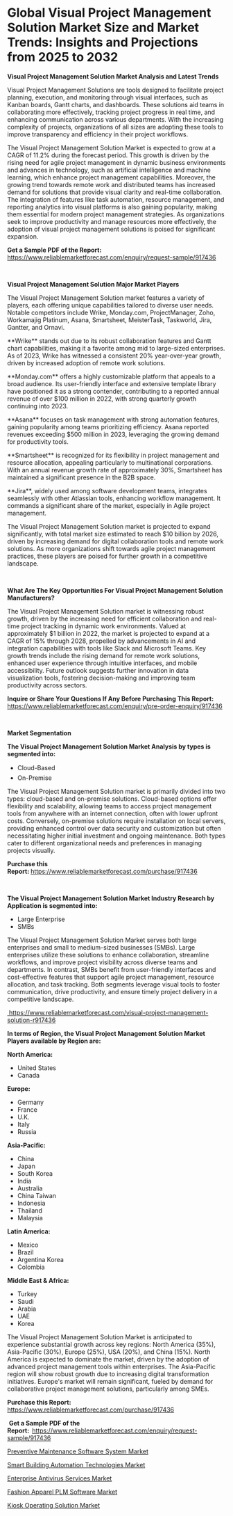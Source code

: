 <p><h1>Global Visual Project Management Solution Market Size and Market Trends: Insights and Projections from 2025 to 2032</h1></p><p><strong>Visual Project Management Solution Market Analysis and Latest Trends</strong></p>
<p><p>Visual Project Management Solutions are tools designed to facilitate project planning, execution, and monitoring through visual interfaces, such as Kanban boards, Gantt charts, and dashboards. These solutions aid teams in collaborating more effectively, tracking project progress in real time, and enhancing communication across various departments. With the increasing complexity of projects, organizations of all sizes are adopting these tools to improve transparency and efficiency in their project workflows.</p><p>The Visual Project Management Solution Market is expected to grow at a CAGR of 11.2% during the forecast period. This growth is driven by the rising need for agile project management in dynamic business environments and advances in technology, such as artificial intelligence and machine learning, which enhance project management capabilities. Moreover, the growing trend towards remote work and distributed teams has increased demand for solutions that provide visual clarity and real-time collaboration. The integration of features like task automation, resource management, and reporting analytics into visual platforms is also gaining popularity, making them essential for modern project management strategies. As organizations seek to improve productivity and manage resources more effectively, the adoption of visual project management solutions is poised for significant expansion.</p></p>
<p><strong>Get a Sample PDF of the Report:&nbsp;</strong> <a href="https://www.reliablemarketforecast.com/enquiry/request-sample/917436?utm_campaign=1833&utm_medium=2&utm_source=Github&utm_content=ia&utm_term=07032025&utm_id=visual-project-management-solution">https://www.reliablemarketforecast.com/enquiry/request-sample/917436</a></p>
<p>&nbsp;</p>
<p><strong>Visual Project Management Solution Major Market Players</strong></p>
<p><p>The Visual Project Management Solution market features a variety of players, each offering unique capabilities tailored to diverse user needs. Notable competitors include Wrike, Monday.com, ProjectManager, Zoho, Workamajig Platinum, Asana, Smartsheet, MeisterTask, Taskworld, Jira, Gantter, and Ornavi.</p><p>**Wrike** stands out due to its robust collaboration features and Gantt chart capabilities, making it a favorite among mid to large-sized enterprises. As of 2023, Wrike has witnessed a consistent 20% year-over-year growth, driven by increased adoption of remote work solutions.</p><p>**Monday.com** offers a highly customizable platform that appeals to a broad audience. Its user-friendly interface and extensive template library have positioned it as a strong contender, contributing to a reported annual revenue of over $100 million in 2022, with strong quarterly growth continuing into 2023.</p><p>**Asana** focuses on task management with strong automation features, gaining popularity among teams prioritizing efficiency. Asana reported revenues exceeding $500 million in 2023, leveraging the growing demand for productivity tools.</p><p>**Smartsheet** is recognized for its flexibility in project management and resource allocation, appealing particularly to multinational corporations. With an annual revenue growth rate of approximately 30%, Smartsheet has maintained a significant presence in the B2B space.</p><p>**Jira**, widely used among software development teams, integrates seamlessly with other Atlassian tools, enhancing workflow management. It commands a significant share of the market, especially in Agile project management.</p><p>The Visual Project Management Solution market is projected to expand significantly, with total market size estimated to reach $10 billion by 2026, driven by increasing demand for digital collaboration tools and remote work solutions. As more organizations shift towards agile project management practices, these players are poised for further growth in a competitive landscape.</p></p>
<p>&nbsp;</p>
<p><strong>What Are The Key Opportunities For Visual Project Management Solution Manufacturers?</strong></p>
<p><p>The Visual Project Management Solution market is witnessing robust growth, driven by the increasing need for efficient collaboration and real-time project tracking in dynamic work environments. Valued at approximately $1 billion in 2022, the market is projected to expand at a CAGR of 15% through 2028, propelled by advancements in AI and integration capabilities with tools like Slack and Microsoft Teams. Key growth trends include the rising demand for remote work solutions, enhanced user experience through intuitive interfaces, and mobile accessibility. Future outlook suggests further innovation in data visualization tools, fostering decision-making and improving team productivity across sectors.</p></p>
<p><strong>Inquire or Share Your Questions If Any Before Purchasing This Report:</strong> <a href="https://www.reliablemarketforecast.com/enquiry/pre-order-enquiry/917436?utm_campaign=1833&utm_medium=2&utm_source=Github&utm_content=ia&utm_term=07032025&utm_id=visual-project-management-solution">https://www.reliablemarketforecast.com/enquiry/pre-order-enquiry/917436</a></p>
<p>&nbsp;</p>
<p><strong>Market Segmentation</strong></p>
<p><strong>The Visual Project Management Solution Market Analysis by types is segmented into:</strong></p>
<p><ul><li>Cloud-Based</li><li>On-Premise</li></ul></p>
<p><p>The Visual Project Management Solution market is primarily divided into two types: cloud-based and on-premise solutions. Cloud-based options offer flexibility and scalability, allowing teams to access project management tools from anywhere with an internet connection, often with lower upfront costs. Conversely, on-premise solutions require installation on local servers, providing enhanced control over data security and customization but often necessitating higher initial investment and ongoing maintenance. Both types cater to different organizational needs and preferences in managing projects visually.</p></p>
<p><strong>Purchase this Report:&nbsp;</strong><a href="https://www.reliablemarketforecast.com/purchase/917436?utm_campaign=1833&utm_medium=2&utm_source=Github&utm_content=ia&utm_term=07032025&utm_id=visual-project-management-solution">https://www.reliablemarketforecast.com/purchase/917436</a></p>
<p>&nbsp;</p>
<p><strong>The Visual Project Management Solution Market Industry Research by Application is segmented into:</strong></p>
<p><ul><li>Large Enterprise</li><li>SMBs</li></ul></p>
<p><p>The Visual Project Management Solution Market serves both large enterprises and small to medium-sized businesses (SMBs). Large enterprises utilize these solutions to enhance collaboration, streamline workflows, and improve project visibility across diverse teams and departments. In contrast, SMBs benefit from user-friendly interfaces and cost-effective features that support agile project management, resource allocation, and task tracking. Both segments leverage visual tools to foster communication, drive productivity, and ensure timely project delivery in a competitive landscape.</p></p>
<p><a href="https://www.reliablemarketforecast.com/visual-project-management-solution-r917436?utm_campaign=1833&utm_medium=2&utm_source=Github&utm_content=ia&utm_term=07032025&utm_id=visual-project-management-solution">&nbsp;https://www.reliablemarketforecast.com/visual-project-management-solution-r917436</a></p>
<p><strong>In terms of Region, the Visual Project Management Solution Market Players available by Region are:</strong></p>
<p>
    <p> <strong> North America: </strong>
        <ul>
            <li>United States</li>
            <li>Canada</li>
        </ul>
        </p> 
    <p> <strong> Europe: </strong>
        <ul>
            <li>Germany</li>
            <li>France</li>
            <li>U.K.</li>
            <li>Italy</li>
            <li>Russia</li>
        </ul>
        </p> 
    <p> <strong> Asia-Pacific: </strong>
        <ul>
            <li>China</li>
            <li>Japan</li>
            <li>South Korea</li>
            <li>India</li>
            <li>Australia</li>
            <li>China Taiwan</li>
            <li>Indonesia</li>
            <li>Thailand</li>
            <li>Malaysia</li>
        </ul>
        </p> 
    <p> <strong> Latin America: </strong>
        <ul>
            <li>Mexico</li>
            <li>Brazil</li>
            <li>Argentina Korea</li>
            <li>Colombia</li>
        </ul>
        </p> 
    <p> <strong> Middle East & Africa: </strong>
        <ul>
            <li>Turkey</li>
            <li>Saudi</li>
            <li>Arabia</li>
            <li>UAE</li>
            <li>Korea</li>
        </ul>
    </p>
    </p>
<p><p>The Visual Project Management Solution Market is anticipated to experience substantial growth across key regions: North America (35%), Asia-Pacific (30%), Europe (25%), USA (20%), and China (15%). North America is expected to dominate the market, driven by the adoption of advanced project management tools within enterprises. The Asia-Pacific region will show robust growth due to increasing digital transformation initiatives. Europe's market will remain significant, fueled by demand for collaborative project management solutions, particularly among SMEs.</p></p>
<p><strong>Purchase this Report: </strong><a href="https://www.reliablemarketforecast.com/purchase/917436?utm_campaign=1833&utm_medium=2&utm_source=Github&utm_content=ia&utm_term=07032025&utm_id=visual-project-management-solution">https://www.reliablemarketforecast.com/purchase/917436</a></p>
<p>&nbsp;<strong>Get a Sample PDF of the Report:&nbsp;&nbsp;</strong><a href="https://www.reliablemarketforecast.com/enquiry/request-sample/917436?utm_campaign=1833&utm_medium=2&utm_source=Github&utm_content=ia&utm_term=07032025&utm_id=visual-project-management-solution">https://www.reliablemarketforecast.com/enquiry/request-sample/917436</a></p>
<p><strong></strong></p>
<p><p><a href="https://github.com/cwasicioaie/Market-Research-Report-List-1/blob/main/preventive-maintenance-software-system-market.md?utm_campaign=1833&utm_medium=2&utm_source=Github&utm_content=ia&utm_term=07032025&utm_id=visual-project-management-solution">Preventive Maintenance Software System Market</a></p><p><a href="https://github.com/jensanohishi/Market-Research-Report-List-1/blob/main/smart-building-automation-technologies-market.md?utm_campaign=1833&utm_medium=2&utm_source=Github&utm_content=ia&utm_term=07032025&utm_id=visual-project-management-solution">Smart Building Automation Technologies Market</a></p><p><a href="https://github.com/ebalabenoot/Market-Research-Report-List-1/blob/main/enterprise-antivirus-services-market.md?utm_campaign=1833&utm_medium=2&utm_source=Github&utm_content=ia&utm_term=07032025&utm_id=visual-project-management-solution">Enterprise Antivirus Services Market</a></p><p><a href="https://github.com/handyiongikg/Market-Research-Report-List-1/blob/main/fashion-apparel-plm-software-market.md?utm_campaign=1833&utm_medium=2&utm_source=Github&utm_content=ia&utm_term=07032025&utm_id=visual-project-management-solution">Fashion Apparel PLM Software Market</a></p><p><a href="https://github.com/qianyateina/Market-Research-Report-List-1/blob/main/kiosk-operating-solution-market.md?utm_campaign=1833&utm_medium=2&utm_source=Github&utm_content=ia&utm_term=07032025&utm_id=visual-project-management-solution">Kiosk Operating Solution Market</a></p></p>